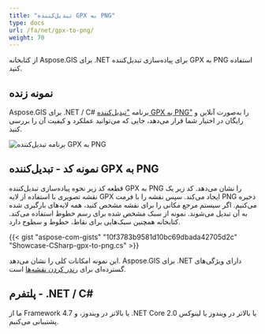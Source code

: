 ```yaml
---
title: "تبدیل‌کننده GPX به PNG"
type: docs
url: /fa/net/gpx-to-png/
weight: 70
---
```


از کتابخانه Aspose.GIS برای .NET برای پیاده‌سازی تبدیل‌کننده GPX به PNG استفاده کنید.

## **نمونه زنده**

Aspose.GIS برای .NET / C# برنامه ["تبدیل‌کننده GPX به PNG"](https://products.aspose.app/gis/viewer/gpx-to-png) را به‌صورت آنلاین و رایگان در اختیار شما قرار می‌دهد، جایی که می‌توانید عملکرد و کیفیت آن را بررسی کنید.

![برنامه تبدیل‌کننده GPX به PNG](viewer.png)

## **نمونه کد - تبدیل‌کننده GPX به PNG**

قطعه کد زیر نحوه پیاده‌سازی تبدیل‌کننده GPX به PNG را نشان می‌دهد. کد زیر یک نقشه تصویری با استفاده از لایه GPX ایجاد می‌کند. سپس نقشه را با فرمت PNG ذخیره می‌کنیم. اگر سیستم مرجع مکانی را برای نقشه مشخص کنید، همه لایه‌های بارگیری شده به آن تبدیل می‌شوند.
نمونه از سبک مشخص شده برای رسم خطوط استفاده می‌کند. کتابخانه همچنین سبک‌هایی برای نقاط، خطوط و سطوح دارد.

{{< gist "aspose-com-gists" "10f3783b9581d10bc69dbada42705d2c" "Showcase-CSharp-gpx-to-png.cs" >}}

این نمونه امکانات کلی را نشان می‌دهد. Aspose.GIS برای .NET دارای ویژگی‌های گسترده‌ای برای [رندر کردن نقشه‌ها](https://docs.aspose.com/gis/net/map-rendering/) است.

## **پلتفرم - ‎.NET / C#‎**

ما از Framework 4.7 یا بالاتر در ویندوز، و .NET Core 2.0 یا بالاتر در ویندوز یا لینوکس پشتیبانی می‌کنیم.
